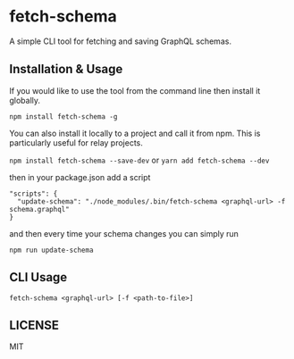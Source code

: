 # fetch-schema

A simple CLI tool for fetching and saving GraphQL schemas.

## Installation & Usage

If you would like to use the tool from the command line then install it globally.

`npm install fetch-schema -g`

You can also install it locally to a project and call it from npm. This is particularly useful for relay projects.

`npm install fetch-schema --save-dev` or `yarn add fetch-schema --dev`

then in your package.json add a script

```
"scripts": {
  "update-schema": "./node_modules/.bin/fetch-schema <graphql-url> -f schema.graphql"
}
```

and then every time your schema changes you can simply run

`npm run update-schema`

## CLI Usage

`fetch-schema <graphql-url> [-f <path-to-file>]`

## LICENSE

MIT

